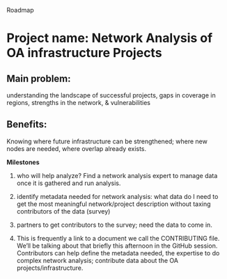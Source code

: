 Roadmap

# Project name: Network Analysis of OA infrastructure Projects

## Main problem: 

understanding the landscape of successful projects, gaps in coverage in regions, strengths in the network, & vulnerabilities

## Benefits: 

Knowing where future infrastructure can be strengthened; where new nodes are needed, where overlap already exists.


**Milestones**
1. who will help analyze? Find a network analysis expert to manage data once it is gathered and run analysis.
2. identify metadata needed for network analysis: what data do I need to get the most meaningful network/project description without taxing contributors of the data (survey)
3. partners to get contributors to the survey; need the data to come in.

4. This is frequently a link to a document we call the CONTRIBUTING file.  We’ll be talking about that briefly this afternoon in the GitHub session.
Contributors can help define the metadata needed, the expertise to do complex network analysis; contribute data about the OA projects/infrastructure.
